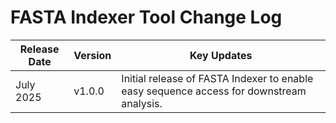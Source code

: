 # FASTA Indexer Tool Change Log

| Release Date | Version | Key Updates |
|--------------|---------|-------------|
| July 2025    | v1.0.0  | Initial release of FASTA Indexer to enable easy sequence access for downstream analysis. |
